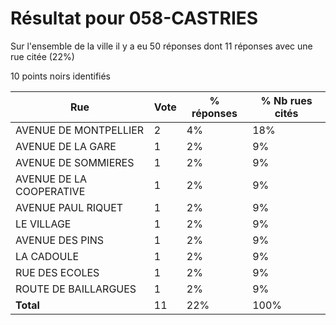 # Résultat pour 058-CASTRIES

Sur l'ensemble de la ville il y a eu 50 réponses dont 11 réponses avec une rue citée (22%)

10 points noirs identifiés

| Rue | Vote | % réponses | % Nb rues cités|
|-----|------|------------|----------------|
| AVENUE DE MONTPELLIER | 2 | 4% | 18%|
| AVENUE DE LA GARE | 1 | 2% | 9%|
| AVENUE DE SOMMIERES | 1 | 2% | 9%|
| AVENUE DE LA COOPERATIVE | 1 | 2% | 9%|
| AVENUE PAUL RIQUET | 1 | 2% | 9%|
| LE VILLAGE | 1 | 2% | 9%|
| AVENUE DES PINS | 1 | 2% | 9%|
| LA CADOULE | 1 | 2% | 9%|
| RUE DES ECOLES | 1 | 2% | 9%|
| ROUTE DE BAILLARGUES | 1 | 2% | 9%|
| **Total** | 11 | 22% | 100%|
